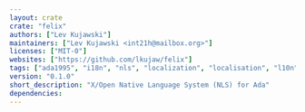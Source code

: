 ```yaml
---
layout: crate
crate: "felix"
authors: ["Lev Kujawski"]
maintainers: ["Lev Kujawski <int21h@mailbox.org>"]
licenses: ["MIT-0"]
websites: ["https://github.com/lkujaw/felix"]
tags: ["ada1995", "i18n", "nls", "localization", "localisation", "l10n"]
version: "0.1.0"
short_description: "X/Open Native Language System (NLS) for Ada"
dependencies: 
---
```



